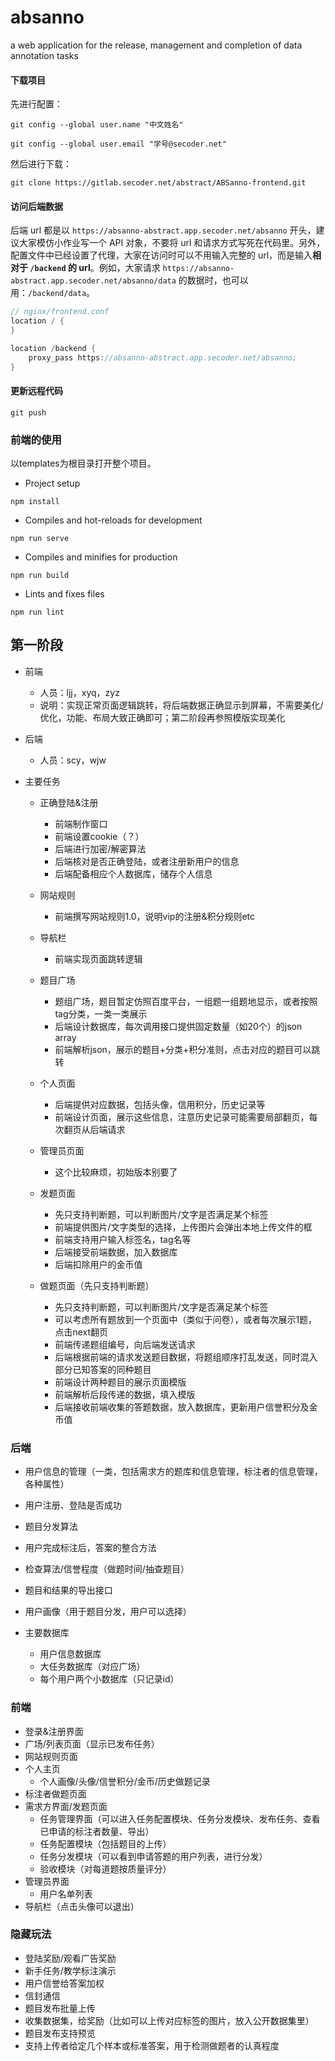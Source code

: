 # absanno

a web application for the release, management and completion of data annotation tasks

#### 下载项目

先进行配置：

`git config --global user.name "中文姓名"`

`git config --global user.email "学号@secoder.net"`

然后进行下载：

`git clone https://gitlab.secoder.net/abstract/ABSanno-frontend.git`

#### 访问后端数据

后端 url 都是以 `https://absanno-abstract.app.secoder.net/absanno` 开头，建议大家模仿小作业写一个 API 对象，不要将 url 和请求方式写死在代码里。另外，配置文件中已经设置了代理，大家在访问时可以不用输入完整的 url，而是输入**相对于 `/backend` 的 url**。例如，大家请求 `https://absanno-abstract.app.secoder.net/absanno/data` 的数据时，也可以用：`/backend/data`。

```java
// nginx/frontend.conf
location / {
}

location /backend {
    proxy_pass https://absanno-abstract.app.secoder.net/absanno;
}
```

#### 更新远程代码

`git push`

### 前端的使用

以templates为根目录打开整个项目。

- Project setup

```
npm install
```

- Compiles and hot-reloads for development

```
npm run serve
```

- Compiles and minifies for production

```
npm run build
```

- Lints and fixes files

```
npm run lint
```


## 第一阶段

- 前端
  - 人员：ljj，xyq，zyz
  - 说明：实现正常页面逻辑跳转，将后端数据正确显示到屏幕，不需要美化/优化，功能、布局大致正确即可；第二阶段再参照模版实现美化

- 后端
  - 人员：scy，wjw

- 主要任务
  - 正确登陆&注册
    - 前端制作窗口
    - 前端设置cookie（？）
    - 后端进行加密/解密算法
    - 后端核对是否正确登陆，或者注册新用户的信息
    - 后端配备相应个人数据库，储存个人信息

  - 网站规则
    - 前端撰写网站规则1.0，说明vip的注册&积分规则etc

  - 导航栏
    - 前端实现页面跳转逻辑

  - 题目广场
    - 题组广场，题目暂定仿照百度平台，一组题一组题地显示，或者按照tag分类，一类一类展示
    - 后端设计数据库，每次调用接口提供固定数量（如20个）的json array
    - 前端解析json，展示的题目+分类+积分准则，点击对应的题目可以跳转

  - 个人页面
    - 后端提供对应数据，包括头像，信用积分，历史记录等
    - 前端设计页面，展示这些信息，注意历史记录可能需要局部翻页，每次翻页从后端请求

  - 管理员页面
    - 这个比较麻烦，初始版本别要了

  - 发题页面
    - 先只支持判断题，可以判断图片/文字是否满足某个标签
    - 前端提供图片/文字类型的选择，上传图片会弹出本地上传文件的框
    - 前端支持用户输入标签名，tag名等
    - 后端接受前端数据，加入数据库
    - 后端扣除用户的金币值

  - 做题页面（先只支持判断题）
    - 先只支持判断题，可以判断图片/文字是否满足某个标签
    - 可以考虑所有题放到一个页面中（类似于问卷），或者每次展示1题，点击next翻页
    - 前端传递题组编号，向后端发送请求
    - 后端根据前端的请求发送题目数据，将题组顺序打乱发送，同时混入部分已知答案的同种题目
    - 前端设计两种题目的展示页面模版
    - 前端解析后段传递的数据，填入模版
    - 后端接收前端收集的答题数据，放入数据库，更新用户信誉积分及金币值

### 后端

- 用户信息的管理（一类，包括需求方的题库和信息管理，标注者的信息管理，各种属性）
- 用户注册、登陆是否成功
- 题目分发算法
- 用户完成标注后，答案的整合方法
- 检查算法/信誉程度（做题时间/抽查题目）
- 题目和结果的导出接口
- 用户画像（用于题目分发，用户可以选择）


- 主要数据库
  - 用户信息数据库
  - 大任务数据库（对应广场）
  - 每个用户两个小数据库（只记录id）

### 前端

- 登录&注册界面
- 广场/列表页面（显示已发布任务）
- 网站规则页面
- 个人主页
  - 个人画像/头像/信誉积分/金币/历史做题记录
- 标注者做题页面
- 需求方界面/发题页面
  - 任务管理界面（可以进入任务配置模块、任务分发模块、发布任务、查看已申请的标注者数量、导出）
  - 任务配置模块（包括题目的上传）
  - 任务分发模块（可以看到申请答题的用户列表，进行分发）
  - 验收模块（对每道题按质量评分）
- 管理员界面
  - 用户名单列表
- 导航栏（点击头像可以退出）


### 隐藏玩法

- 登陆奖励/观看广告奖励
- 新手任务/教学标注演示
- 用户信誉给答案加权
- 信封通信
- 题目发布批量上传
- 收集数据集，给奖励（比如可以上传对应标签的图片，放入公开数据集里）
- 题目发布支持预览
- 支持上传者给定几个样本或标准答案，用于检测做题者的认真程度